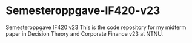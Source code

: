 # Semesteroppgave-IF420-v23
Semesteroppgave IF420 v23
This is the code repository for my midterm paper in Decision Theory and Corporate Finance v23 at NTNU.
